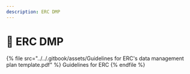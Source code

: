 ```yaml
---
description: ERC DMP
---
```


# 🔴 ERC DMP

{% file src="../../.gitbook/assets/Guidelines for ERC's data management plan template.pdf" %}
Guidelines for ERC
{% endfile %}
